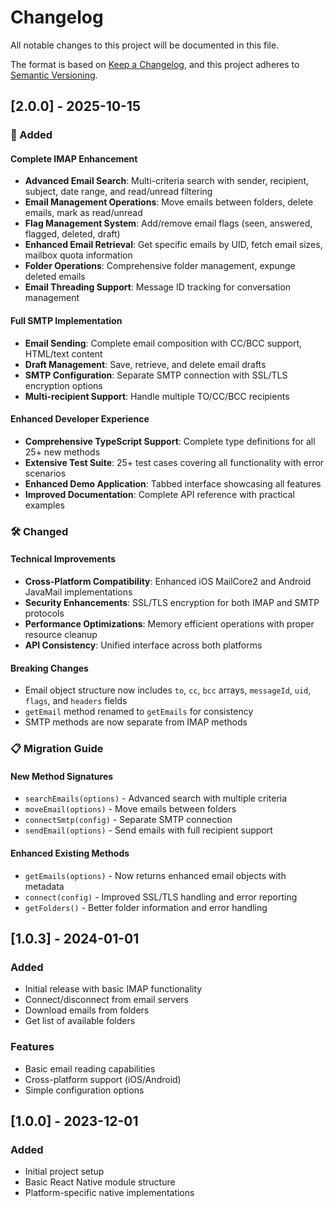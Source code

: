 # Changelog

All notable changes to this project will be documented in this file.

The format is based on [Keep a Changelog](https://keepachangelog.com/en/1.0.0/),
and this project adheres to [Semantic Versioning](https://semver.org/spec/v2.0.0.html).

## [2.0.0] - 2025-10-15

### 🚀 Added

#### Complete IMAP Enhancement
- **Advanced Email Search**: Multi-criteria search with sender, recipient, subject, date range, and read/unread filtering
- **Email Management Operations**: Move emails between folders, delete emails, mark as read/unread
- **Flag Management System**: Add/remove email flags (seen, answered, flagged, deleted, draft)
- **Enhanced Email Retrieval**: Get specific emails by UID, fetch email sizes, mailbox quota information
- **Folder Operations**: Comprehensive folder management, expunge deleted emails
- **Email Threading Support**: Message ID tracking for conversation management

#### Full SMTP Implementation
- **Email Sending**: Complete email composition with CC/BCC support, HTML/text content
- **Draft Management**: Save, retrieve, and delete email drafts
- **SMTP Configuration**: Separate SMTP connection with SSL/TLS encryption options
- **Multi-recipient Support**: Handle multiple TO/CC/BCC recipients

#### Enhanced Developer Experience
- **Comprehensive TypeScript Support**: Complete type definitions for all 25+ new methods
- **Extensive Test Suite**: 25+ test cases covering all functionality with error scenarios
- **Enhanced Demo Application**: Tabbed interface showcasing all features
- **Improved Documentation**: Complete API reference with practical examples

### 🛠️ Changed

#### Technical Improvements
- **Cross-Platform Compatibility**: Enhanced iOS MailCore2 and Android JavaMail implementations
- **Security Enhancements**: SSL/TLS encryption for both IMAP and SMTP protocols
- **Performance Optimizations**: Memory efficient operations with proper resource cleanup
- **API Consistency**: Unified interface across both platforms

#### Breaking Changes
- Email object structure now includes `to`, `cc`, `bcc` arrays, `messageId`, `uid`, `flags`, and `headers` fields
- `getEmail` method renamed to `getEmails` for consistency
- SMTP methods are now separate from IMAP methods

### 📋 Migration Guide

#### New Method Signatures
- `searchEmails(options)` - Advanced search with multiple criteria
- `moveEmail(options)` - Move emails between folders
- `connectSmtp(config)` - Separate SMTP connection
- `sendEmail(options)` - Send emails with full recipient support

#### Enhanced Existing Methods
- `getEmails(options)` - Now returns enhanced email objects with metadata
- `connect(config)` - Improved SSL/TLS handling and error reporting
- `getFolders()` - Better folder information and error handling

## [1.0.3] - 2024-01-01

### Added
- Initial release with basic IMAP functionality
- Connect/disconnect from email servers
- Download emails from folders
- Get list of available folders

### Features
- Basic email reading capabilities
- Cross-platform support (iOS/Android)
- Simple configuration options

## [1.0.0] - 2023-12-01

### Added
- Initial project setup
- Basic React Native module structure
- Platform-specific native implementations
